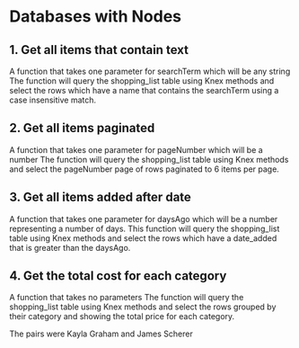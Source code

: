# Databases with Nodes

## 1. Get all items that contain text

A function that takes one parameter for searchTerm which will be any string
The function will query the shopping_list table using Knex methods and select the rows which have a name that contains the searchTerm using a case insensitive match.

## 2. Get all items paginated

A function that takes one parameter for pageNumber which will be a number
The function will query the shopping_list table using Knex methods and select the pageNumber page of rows paginated to 6 items per page.

## 3. Get all items added after date

A function that takes one parameter for daysAgo which will be a number representing a number of days.
This function will query the shopping_list table using Knex methods and select the rows which have a date_added that is greater than the daysAgo.

## 4. Get the total cost for each category

A function that takes no parameters
The function will query the shopping_list table using Knex methods and select the rows grouped by their category and showing the total price for each category.

The pairs were Kayla Graham and James Scherer